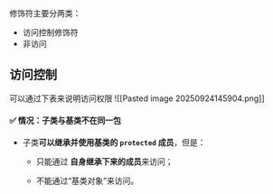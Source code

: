 修饰符主要分两类：
- 访问控制修饰符
- 非访问

## 访问控制
可以通过下表来说明访问权限
![[Pasted image 20250924145904.png]]
#### ✅ **情况：子类与基类不在同一包**

- 子类**可以继承并使用基类的 `protected` 成员**，但是：
    
    - 只能通过 **自身继承下来的成员**来访问；
        
    - 不能通过“基类对象”来访问。